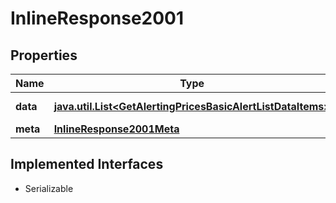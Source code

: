

# InlineResponse2001


## Properties

Name | Type | Description | Notes
------------ | ------------- | ------------- | -------------
**data** | [**java.util.List&lt;GetAlertingPricesBasicAlertListDataItems&gt;**](GetAlertingPricesBasicAlertListDataItems.md) | List of alerts. |  [optional]
**meta** | [**InlineResponse2001Meta**](InlineResponse2001Meta.md) |  |  [optional]


## Implemented Interfaces

* Serializable


